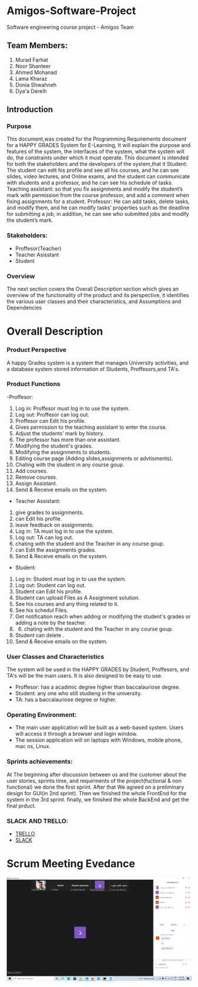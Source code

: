 # Amigos-Software-Project
Software engineering course project - Amigos Team
## Team Members: 
1. Murad Farhat
2. Noor Shanteer
3. Ahmed Mohanad
4. Lama Kharaz
5. Donia Shwahneh
6. Dya'a Dereih
## Introduction
### Purpose
This document,was created for the Programming Requirements document for a HAPPY GRADES System for E-Learning, It will explain the purpose and features of the system, the interfaces of the system, what the system will do, the constraints under which it must operate. This document is intended for both the stakeholders and the developers of the system,that it Student: The student can edit his profile and see all his courses, and he can see slides, video lectures, and Online exams, and the student can communicate with students and a professor, and he can see his schedule of tasks.
Teaching assistant: so that you fix assignments and modify the student’s mark with permission from the course professor, and add a comment when fixing assignments for a student.
Professor: He can add tasks, delete tasks, and modify them, and he can modify tasks’ properties such as the deadline for submitting a job, in addition, he can see who submitted jobs and modify the student’s mark.
### Stakeholders:
- Proffesor(Teacher)
- Teacher Asisstant
- Student

### Overview 
The next section covers the Overall Description section which gives an overview of the functionality of the product and its perspective, it identifies the various user classes and their characteristics, and Assumptions and Dependencies
# Overall Description
### Product Perspective
A happy Grades system is a system that manages University activities, and a database system stored information of Students, Proffesors,and TA's.
### Product Functions
-Proffesor:
1. Log in: Proffesor must log in to use the system.
2. Log out: Proffesor can log out.
3. Proffesor can Edit his profile.
4. Gives permission to the teaching assistant to enter the course.
5. Adjust the students’ mark by history.
6. The professor has more than one assistant.
7. Modifying the student's grades.
8. Modifying the assignments to students.
9. Editing course page (Adding slides,assignments or advtisments).
10. Chating with the student in any course goup.
11. Add courses.
12. Remove courses.
13. Assign Assistant.
14. Send & Receive emails on the system.

- Teacher Assistant:
1. give grades to assignments.
2. can Edit his profile.
3. leave feedback on assignments.
4. Log in: TA must log in to use the system.
5. Log out: TA can log out.
6. chating with the student and the Teacher in any course goup.
7. can Edit the assignments grades.
8. Send & Receive emails on the system.

- Student:
1. Log in: Student must log in to use the system.
2. Log out: Student can log out.
3. Student can Edit his profile.
4. Student can upload Files as A Assignment solution.
5. See his courses and any thing related to it.
6. See his schedul Files.
7. Get notification reach when adding or modifying the student's grades or adding a note by the teacher.
8. 6. chating with the student and the Teacher in any course goup.
9. Student can delete .
10. Send & Receive emails on the system.

### User Classes and Characteristics
The system will be used in the HAPPY GRADES by Student, Proffesors, and TA's will be the main users. It is also designed to be easy to use.
- Proffesor:
has a acadimic degree higher than baccalauriose degree.
- Student:
any one who still studieng in the university.
- TA:
has a baccalauriose degree or higher.
### Operating Environment:
- The main user application will be built as a web-based system. Users will access it through a browser and login window. 
- The session application will on laptops with Windows, mobile phone, mac os, Linux.

### Sprints achievements:
At The beginning after discussion between us and the customer about the user stories, sprints time, and requirments of the project(fuctional & non functional)
we done the first sprint.
After that We agreed on a preliminary design for GUI(in 2nd sprint).
Then we finished the whole FrontEnd for the system in the 3rd sprint.
finally, we finished the whole BackEnd and get the final prduct.


### SLACK AND TRELLO: ###
- [TRELLO](https://trello.com/b/YgbqIvlv/user-story)
- [SLACK](https://amigosteamworkspace.slack.com/archives/C02H9HTR6GJ)
 # Scrum Meeting Evedance
![meeting !](https://github.com/muradfarhat/Amigos-Software-Project/blob/main/Meetings_info/m_pic1.png)
